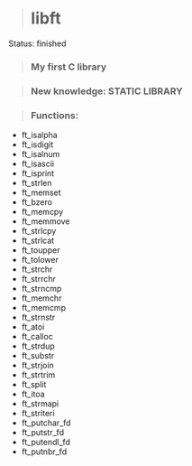 > <h1>libft</h1>

Status: finished

> <h3>My first C library <h3>

> <h3>New knowledge: STATIC LIBRARY<h3>

> <h3>Functions: </h3>

+ ft_isalpha
+ ft_isdigit
+ ft_isalnum
+ ft_isascii
+ ft_isprint
+ ft_strlen
+ ft_memset
+ ft_bzero
+ ft_memcpy
+ ft_memmove
+ ft_strlcpy
+ ft_strlcat
+ ft_toupper
+ ft_tolower
+ ft_strchr
+ ft_strrchr
+ ft_strncmp
+ ft_memchr
+ ft_memcmp
+ ft_strnstr
+ ft_atoi
+ ft_calloc
+ ft_strdup
+ ft_substr
+ ft_strjoin
+ ft_strtrim
+ ft_split
+ ft_itoa
+ ft_strmapi
+ ft_striteri
+ ft_putchar_fd
+ ft_putstr_fd
+ ft_putendl_fd
+ ft_putnbr_fd

